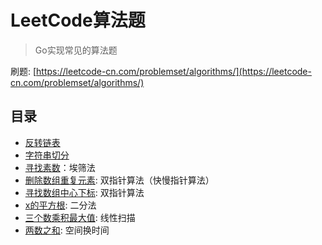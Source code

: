 # LeetCode算法题
> Go实现常见的算法题

刷题: [https://leetcode-cn.com/problemset/algorithms/](https://leetcode-cn.com/problemset/algorithms/)

## 目录
- [反转链表](1)
- [字符串切分](2)
- [寻找素数](3)：埃筛法
- [删除数组重复元素](4): 双指针算法（快慢指针算法）
- [寻找数组中心下标](5): 双指针算法
- [x的平方根](6): 二分法
- [三个数乘积最大值](7): 线性扫描
- [两数之和](8): 空间换时间
